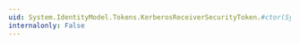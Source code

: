 ```yaml
---
uid: System.IdentityModel.Tokens.KerberosReceiverSecurityToken.#ctor(System.Byte[],System.String)
internalonly: False
---
```

